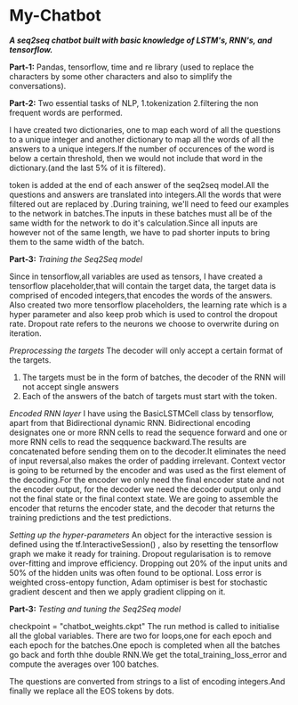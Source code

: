# My-Chatbot
***A seq2seq chatbot built with basic knowledge of LSTM's, RNN's, and tensorflow.***

**Part-1:**
Pandas, tensorflow, time and re library (used to replace the characters by some other characters and also to simplify the conversations).
  
**Part-2:**
Two essential tasks of NLP,
	1.tokenization
	2.filtering the non frequent words are performed.

I have created two dictionaries, one to map each word of all the questions to a unique integer and another dictionary to map all the words of all the answers to a unique integers.If the number of occurences of the word is below a certain threshold, then we would not include that word in the dictionary.(and the last 5% of it is filtered).

<EOS> token is added at the end of each answer of the seq2seq model.All the questions and answers are translated into integers.All the words that were filtered out are replaced by <OUT>.During training, we'll need to feed our examples to the network in batches.The inputs in these batches must all be of the same width for the network to do it's calculation.Since all inputs are however not of the same length, we have to pad shorter inputs to bring them to the same width of the batch.
  
**Part-3:**
*Training the Seq2Seq model*
 
Since in tensorflow,all variables are used as tensors, I have created a tensorflow placeholder,that will contain the target data, the target data is comprised of encoded integers,that encodes the words of the answers. Also created two more tensorflow placeholders, the learning rate which is a hyper parameter and also keep prob which is used to control the dropout rate. Dropout rate refers to the neurons we choose to overwrite during on iteration.
 
*Preprocessing the targets*
 The decoder will only accept a certain format of the targets.
 1. The targets must be in the form of batches, the decoder of the RNN will not accept single answers
 2. Each of the answers of the batch of targets must start with the <SOS> token.
  
*Encoded RNN layer*
I have using the BasicLSTMCell class by tensorflow, apart from that Bidirectional dynamic RNN. Bidirectional encoding designates one or more RNN cells to read the sequence forward and one or more RNN cells to read the seqquence backward.The results are concatenated before sending them on to the decoder.It eliminates the need of input reversal,also makes the order of padding irrelevant. Context vector is going to be returned by the encoder and was used as the first element of the decoding.For the encoder we only need the final encoder state and not the encoder output, for the decoder we need the decoder output only and not the final state or the final context state. We are going to assemble the encoder that returns the encoder state, and the decoder that returns the training predictions and the test predictions.

*Setting up the hyper-parameters*
An object for the interactive session is defined using the tf.InteractiveSession() , also by resetting the tensorflow graph we make it ready for training.
Dropout regularisation is to remove over-fitting and improve efficiency. Dropping out 20% of the input units and 50% of the hidden units was often found to be optional. Loss error is weighted cross-entopy function, Adam optimiser is best for stochastic gradient descent and then we apply gradient clipping on it.

**Part-3:**
*Testing and tuning the Seq2Seq model*

checkpoint = "chatbot_weights.ckpt"
The run method is called to initialise all the global variables. There are two for loops,one for each epoch and each epoch for the batches.One epoch is completed when all the batches go back and forth thhe double RNN.We get the total_training_loss_error and compute the averages over 100 batches.

The questions are converted from strings to a list of encoding integers.And finally we replace all the EOS tokens by dots.
 
 
